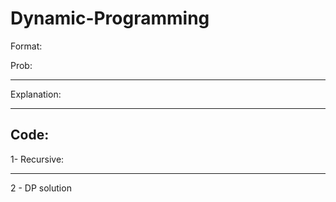 # Dynamic-Programming

Format:

Prob:
_______________________________________________________________________________________________________________________________________

Explanation:
________________________________________________________________________________________________________________________________________

Code:
-----

1- Recursive:





_________________________________________________________________________________________________________________________________________

2 - DP solution
